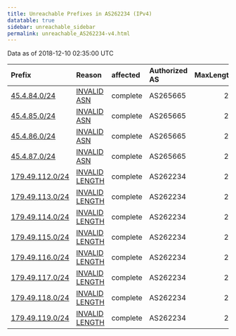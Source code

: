 ```yaml
---
title: Unreachable Prefixes in AS262234 (IPv4)
datatable: true
sidebar: unreachable_sidebar
permalink: unreachable_AS262234-v4.html
---
```


Data as of 2018-12-10 02:35:00 UTC


<div class="datatable-begin"></div>

| Prefix                                                   | Reason                                                                                                     | affected   | Authorized AS   |   MaxLength | Anchor                                         |   unreachable /24s |
|:---------------------------------------------------------|:-----------------------------------------------------------------------------------------------------------|:-----------|:----------------|------------:|:-----------------------------------------------|-------------------:|
| [45.4.84.0/24](https://stat.ripe.net/45.4.84.0/24)       | [INVALID ASN](https://rpki-validator.ripe.net/announcement-preview?asn=AS262234&prefix=45.4.84.0/24)       | complete   | AS265665        |          22 | [LACNIC](unreachable_LACNIC_RPKI_Root-v4.html) |                  1 |
| [45.4.85.0/24](https://stat.ripe.net/45.4.85.0/24)       | [INVALID ASN](https://rpki-validator.ripe.net/announcement-preview?asn=AS262234&prefix=45.4.85.0/24)       | complete   | AS265665        |          22 | [LACNIC](unreachable_LACNIC_RPKI_Root-v4.html) |                  1 |
| [45.4.86.0/24](https://stat.ripe.net/45.4.86.0/24)       | [INVALID ASN](https://rpki-validator.ripe.net/announcement-preview?asn=AS262234&prefix=45.4.86.0/24)       | complete   | AS265665        |          22 | [LACNIC](unreachable_LACNIC_RPKI_Root-v4.html) |                  1 |
| [45.4.87.0/24](https://stat.ripe.net/45.4.87.0/24)       | [INVALID ASN](https://rpki-validator.ripe.net/announcement-preview?asn=AS262234&prefix=45.4.87.0/24)       | complete   | AS265665        |          22 | [LACNIC](unreachable_LACNIC_RPKI_Root-v4.html) |                  1 |
| [179.49.112.0/24](https://stat.ripe.net/179.49.112.0/24) | [INVALID LENGTH](https://rpki-validator.ripe.net/announcement-preview?asn=AS262234&prefix=179.49.112.0/24) | complete   | AS262234        |          21 | [LACNIC](unreachable_LACNIC_RPKI_Root-v4.html) |                  1 |
| [179.49.113.0/24](https://stat.ripe.net/179.49.113.0/24) | [INVALID LENGTH](https://rpki-validator.ripe.net/announcement-preview?asn=AS262234&prefix=179.49.113.0/24) | complete   | AS262234        |          21 | [LACNIC](unreachable_LACNIC_RPKI_Root-v4.html) |                  1 |
| [179.49.114.0/24](https://stat.ripe.net/179.49.114.0/24) | [INVALID LENGTH](https://rpki-validator.ripe.net/announcement-preview?asn=AS262234&prefix=179.49.114.0/24) | complete   | AS262234        |          21 | [LACNIC](unreachable_LACNIC_RPKI_Root-v4.html) |                  1 |
| [179.49.115.0/24](https://stat.ripe.net/179.49.115.0/24) | [INVALID LENGTH](https://rpki-validator.ripe.net/announcement-preview?asn=AS262234&prefix=179.49.115.0/24) | complete   | AS262234        |          21 | [LACNIC](unreachable_LACNIC_RPKI_Root-v4.html) |                  1 |
| [179.49.116.0/24](https://stat.ripe.net/179.49.116.0/24) | [INVALID LENGTH](https://rpki-validator.ripe.net/announcement-preview?asn=AS262234&prefix=179.49.116.0/24) | complete   | AS262234        |          21 | [LACNIC](unreachable_LACNIC_RPKI_Root-v4.html) |                  1 |
| [179.49.117.0/24](https://stat.ripe.net/179.49.117.0/24) | [INVALID LENGTH](https://rpki-validator.ripe.net/announcement-preview?asn=AS262234&prefix=179.49.117.0/24) | complete   | AS262234        |          21 | [LACNIC](unreachable_LACNIC_RPKI_Root-v4.html) |                  1 |
| [179.49.118.0/24](https://stat.ripe.net/179.49.118.0/24) | [INVALID LENGTH](https://rpki-validator.ripe.net/announcement-preview?asn=AS262234&prefix=179.49.118.0/24) | complete   | AS262234        |          21 | [LACNIC](unreachable_LACNIC_RPKI_Root-v4.html) |                  1 |
| [179.49.119.0/24](https://stat.ripe.net/179.49.119.0/24) | [INVALID LENGTH](https://rpki-validator.ripe.net/announcement-preview?asn=AS262234&prefix=179.49.119.0/24) | complete   | AS262234        |          21 | [LACNIC](unreachable_LACNIC_RPKI_Root-v4.html) |                  1 |

<div class="datatable-end"></div>